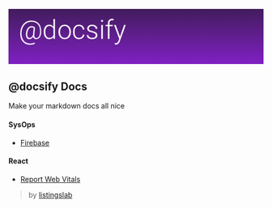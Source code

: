 ![header](./media/header.png)
## @docsify Docs 

Make your markdown docs all nice


#### SysOps

- [Firebase](./md/020_firebase.md)

#### React

- [Report Web Vitals](./md/010_reportWebVitals.md)

> by [listingslab](https://listingslab.com)